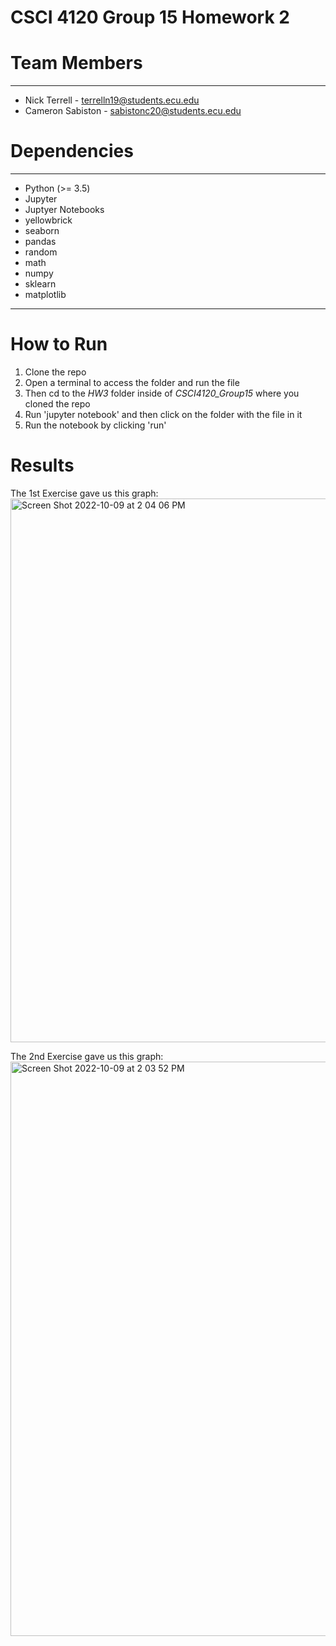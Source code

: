 # CSCI 4120 Group 15 Homework 2

# Team Members
___
- Nick Terrell - terrelln19@students.ecu.edu
- Cameron Sabiston - sabistonc20@students.ecu.edu

# Dependencies
___
- Python (>= 3.5)
 - Jupyter
 - Juptyer Notebooks
 - yellowbrick
 - seaborn
 - pandas
 - random
 - math
 - numpy
 - sklearn
 - matplotlib
___
# How to Run
1. Clone the repo
2. Open a terminal to access the folder and run the file
3. Then cd to the *HW3* folder inside of *CSCI4120_Group15* where you cloned the repo
4. Run 'jupyter notebook' and then click on the folder with the file in it
5. Run the notebook by clicking 'run'

# Results
The 1st Exercise gave us this graph:
<img width="870" alt="Screen Shot 2022-10-09 at 2 04 06 PM" src="https://user-images.githubusercontent.com/94388598/194773205-0dbbce8c-c7f1-484c-8ca8-661a74f48e67.png">

The 2nd Exercise gave us this graph:
<img width="919" alt="Screen Shot 2022-10-09 at 2 03 52 PM" src="https://user-images.githubusercontent.com/94388598/194773185-f2063714-9ee5-473f-847e-7e2f986f4489.png">


